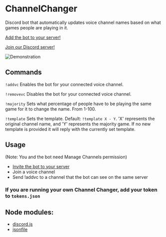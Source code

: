 # ChannelChanger
Discord bot that automatically updates voice channel names based on what games people are playing in it.


[Add the bot to your server!](https://discordapp.com/oauth2/authorize?client_id=376545537870266369&scope=bot&permissions=16)

[Join our Discord server!](https://discord.gg/ExPdGsW)

![Demonstration](https://github.com/Pigpog/ChannelChanger/raw/master/example.png)

## Commands
`!addvc`      Enables the bot for your connected voice channel.

`!removevc`   Disables the bot for your connected voice channel.

`!majority`   Sets what percentage of people have to be playing the same game for it to change the name. From 1-100.

`!template` Sets the template. Default: `!template X - Y`. 'X' represents the original channel name, and 'Y' represents the majority game. If no new template is provided it will reply with the currently set template.

## Usage
(Note: You and the bot need Manage Channels permission)
 - [Invite the bot to your server](https://discordapp.com/oauth2/authorize?client_id=376545537870266369&scope=bot&permissions=16)
 - Join a voice channel
 - Send !addvc to a channel that the bot can see on the same server
 
 ### If you are running your own Channel Changer, add your token to `tokens.json`
 
 ## Node modules:
  - [discord.js](https://www.npmjs.com/package/discord.js)
  - [jsonfile](https://www.npmjs.com/package/jsonfile)
